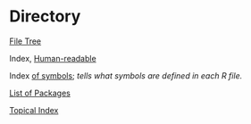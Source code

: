 Directory
=========

[File Tree](../../..)

Index, [Human-readable](../../../7/0/index.md)

Index [of symbols](../../../2/1/0/symbols.dat); _tells what symbols are defined in each R file._

[List of Packages](../../../1/3/0/list.md)

[Topical Index](../../../2/1/0/topics.md)
